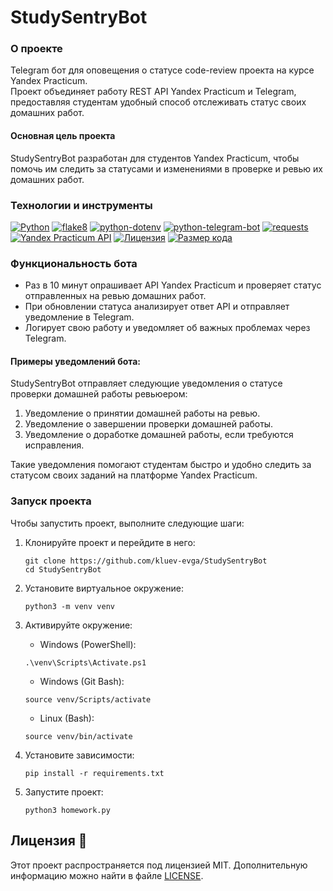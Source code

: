 # StudySentryBot

### О проекте

Telegram бот для оповещения о статусе code-review проекта на курсе Yandex Practicum.  
Проект объединяет работу REST API Yandex Practicum и Telegram, предоставляя студентам удобный способ отслеживать статус
своих домашних работ.

#### Основная цель проекта

StudySentryBot разработан для студентов Yandex Practicum, чтобы помочь им следить за статусами и изменениями в проверке и
ревью их домашних работ.

### Технологии и инструменты

[![Python](https://img.shields.io/badge/Python-3.7%2B-blue?style=for-the-badge&labelColor=333333&logo=python&logoColor=white)](https://www.python.org/)
[![flake8](https://img.shields.io/badge/Code%20Style-flake8-blue?style=for-the-badge&labelColor=333333)](https://flake8.pycqa.org/)
[![python-dotenv](https://img.shields.io/badge/python--dotenv-0.19.0-blue?style=for-the-badge&labelColor=333333&logo=python&logoColor=white)](https://pypi.org/project/python-dotenv/)
[![python-telegram-bot](https://img.shields.io/badge/python--telegram--bot-13.7-blue?style=for-the-badge&labelColor=333333&logo=python&logoColor=white)](https://pypi.org/project/python-telegram-bot/)
[![requests](https://img.shields.io/badge/requests-2.26.0-blue?style=for-the-badge&labelColor=333333&logo=python&logoColor=white)](https://pypi.org/project/requests/)
[![Yandex Practicum API](https://img.shields.io/badge/Yandex%20Practicum%20API-2.1.4-blue?style=for-the-badge&labelColor=333333)](https://link_to_your_api_documentation)
[![Лицензия](https://img.shields.io/github/license/kluev-evga/StudySentryBot?color=blue&style=for-the-badge&labelColor=333333&logo=github)](https://github.com/kluev-evga/StudySentryBot/blob/master/LICENSE)
[![Размер кода](https://img.shields.io/github/languages/code-size/kluev-evga/StudySentryBot?style=for-the-badge&labelColor=333333&logo=github)](https://github.com/kluev-evga/StudySentryBot)

### Функциональность бота

- Раз в 10 минут опрашивает API Yandex Practicum и проверяет статус отправленных на ревью домашних работ.
- При обновлении статуса анализирует ответ API и отправляет уведомление в Telegram.
- Логирует свою работу и уведомляет об важных проблемах через Telegram.

#### Примеры уведомлений бота:

StudySentryBot отправляет следующие уведомления о статусе проверки домашней работы ревьюером:

1. Уведомление о принятии домашней работы на ревью.
2. Уведомление о завершении проверки домашней работы.
3. Уведомление о доработке домашней работы, если требуются исправления.

Такие уведомления помогают студентам быстро и удобно следить за статусом своих заданий на платформе Yandex Practicum.

### Запуск проекта

Чтобы запустить проект, выполните следующие шаги:

1. Клонируйте проект и перейдите в него:

   ```shell
   git clone https://github.com/kluev-evga/StudySentryBot
   cd StudySentryBot
   ```

2. Установите виртуальное окружение:

   ```shell
   python3 -m venv venv
   ```

3. Активируйте окружение:

    - Windows (PowerShell):

   ```shell
   .\venv\Scripts\Activate.ps1
   ```

    - Windows (Git Bash):

   ```shell
   source venv/Scripts/activate
   ```

    - Linux (Bash):

   ```shell
   source venv/bin/activate
   ```

4. Установите зависимости:

   ```shell
   pip install -r requirements.txt
   ```

5. Запустите проект:

   ```shell
   python3 homework.py
   ```

## Лицензия 📜

Этот проект распространяется под лицензией MIT. Дополнительную информацию можно найти в
файле [LICENSE](https://github.com/kluev-evga/StudySentryBot/blob/master/LICENSE).